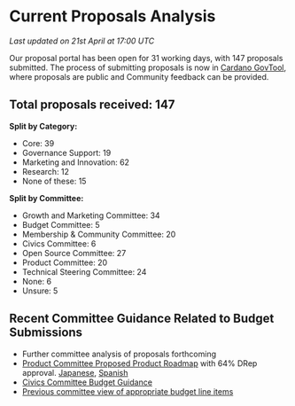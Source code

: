# Current Proposals Analysis

_Last updated on 21st April at 17:00 UTC_

Our proposal portal has been open for 31 working days, with 147 proposals submitted. The process of submitting proposals is now in [Cardano GovTool](https://gov.tools/budget_discussion), where proposals are public and Community feedback can be provided.

## **Total proposals received: 147**&#x20;

**Split by Category:**

* Core: 39&#x20;
* Governance Support: 19&#x20;
* Marketing and Innovation: 62 &#x20;
* Research: 12 &#x20;
* None of these: 15 &#x20;

**Split by Committee:**

* Growth and Marketing Committee: 34
* Budget Committee: 5
* Membership & Community Committee: 20
* Civics Committee: 6 &#x20;
* Open Source Committee: 27
* Product Committee: 20&#x20;
* Technical Steering Committee: 24&#x20;
* None: 6&#x20;
* Unsure: 5







## Recent Committee Guidance Related to Budget Submissions

* Further committee analysis of proposals forthcoming
* [Product Committee Proposed Product Roadmap](https://gov.tools/outcomes/governance_actions/56f39054758f1a3cedc1de9225d66bf270b62dfdbfbc5399f1d6d43aceffc636#0) with 64% DRep approval. [Japanese](https://committees.docs.intersectmbo.org/intersect-product-committee/committee-outcomes/2025-cardanos-roadmap/2025-proposed-cardano-roadmap/2025-proposed-cardano-roadmap-japanese-translation), [Spanish](https://committees.docs.intersectmbo.org/intersect-product-committee/committee-outcomes/2025-cardanos-roadmap/2025-proposed-cardano-roadmap/2025-proposed-cardano-roadmap-spanish-translation)
* [Civics Committee Budget Guidance](https://committees.docs.intersectmbo.org/intersect-civics-committee/about/civics-committee-budget-guidance)
* [Previous committee view of appropriate budget line items](https://docs.google.com/spreadsheets/d/1XNcaZmjfz5Q6ZNwNSLBNaZtrZf58tD7bun2Tz7-GSK4/edit?gid=1980523364#gid=1980523364)

